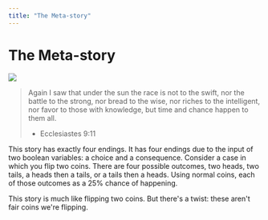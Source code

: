 ```yaml
---
title: "The Meta-story"
---
```


# The Meta-story

![](/images/image.jpg)


> Again I saw that under the sun the race is not to the swift,
> nor the battle to the strong, nor bread to the wise,
> nor riches to the intelligent, nor favor to those with knowledge,
> but time and chance happen to them all.
>
> - Ecclesiastes 9:11

This story has exactly four endings.
It has four endings due to the input of two boolean variables:
a choice and a consequence. Consider a case in which you flip two coins.
There are four possible outcomes, two heads, two tails, a heads then a tails,
or a tails then a heads. Using normal coins, each of those outcomes as a 
25% chance of happening.

This story is much like flipping two coins. But there's a twist: these aren't
fair coins we're flipping. 